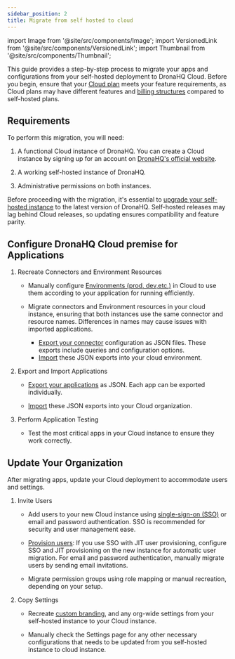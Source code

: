 ```yaml
---
sidebar_position: 2
title: Migrate from self hosted to cloud
---
```


import Image from '@site/src/components/Image';
import VersionedLink from '@site/src/components/VersionedLink';
import Thumbnail from '@site/src/components/Thumbnail';



This guide provides a step-by-step process to migrate your apps and configurations from your self-hosted deployment to DronaHQ Cloud. Before you begin, ensure that your [Cloud plan](https://www.dronahq.com/pricing/) meets your feature requirements, as Cloud plans may have different features and [billing structures](/org-management/billing/) compared to self-hosted plans.

## Requirements

To perform this migration, you will need:

1. A functional Cloud instance of DronaHQ. You can create a Cloud instance by signing up for an account on [DronaHQ's official website](https://www.dronahq.com/signup/).

2. A working self-hosted instance of DronaHQ.

3. Administrative permissions on both instances.

Before proceeding with the migration, it's essential to [upgrade your self-hosted instance](/self-hosted-deployment/update-dronahq-to-latest/) to the latest version of DronaHQ. Self-hosted releases may lag behind Cloud releases, so updating ensures compatibility and feature parity.


## Configure DronaHQ Cloud premise for Applications

1. Recreate Connectors and Environment Resources

   - Manually configure [Environments (prod, dev,etc.)](/binding-data/data-queries/connector-library/#environments) in Cloud to use them according to your application for running efficiently.
   
   - Migrate connectors and Environment resources in your cloud instance, ensuring that both instances use the same connector and resource names. Differences in names may cause issues with imported applications.
      - [Export your connector](/datasource-concepts/migrating-between-accounts/#export) configuration as JSON files. These exports include queries and configuration options. 
      - [Import](/datasource-concepts/migrating-between-accounts/#import) these JSON exports into your cloud environment. 



2. Export and Import Applications

   - [Export your applications](/building-apps-concepts/migrating-apps-between-accounts/#export-application) as JSON. Each app can be exported individually.

   - [Import](/building-apps-concepts/migrating-apps-between-accounts/#import-application) these JSON exports into your Cloud organization.

3. Perform Application Testing

   - Test the most critical apps in your Cloud instance to ensure they work correctly.


## Update Your Organization

After migrating apps, update your Cloud deployment to accommodate users and settings.

1. Invite Users

   - Add users to your new Cloud instance using [single-sign-on (SSO)](/sso/configuring-sso-with-saml) or email and password authentication. SSO is recommended for security and user management ease.

   - [Provision users](/user-management/adding-users-to-your-account/): If you use SSO with JIT user provisioning, configure SSO and JIT provisioning on the new instance for automatic user migration. For email and password authentication, manually migrate users by sending email invitations.

   - Migrate permission groups using role mapping or manual recreation, depending on your setup.

2. Copy Settings

   - Recreate [custom branding](/org-management/set-up-branding/), and any org-wide settings from your self-hosted instance to your Cloud instance.

   - Manually check the Settings page for any other necessary configurations that needs to be updated from you self-hosted instance to cloud instance.

